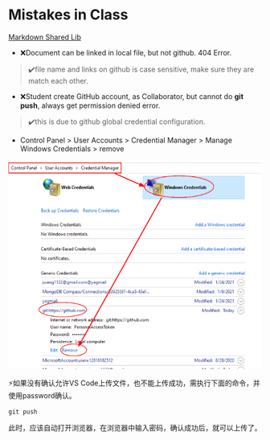<h1>Mistakes in Class</h1>

[Markdown Shared Lib](myIcons.md)

* ❌Document can be linked in local file, but not github. 404 Error.
>✔️file name and links on github is case sensitive, make sure they are match each other. 

* ❌Student create GitHub account, as Collaborator, but cannot do **git push**, always get permission denied error.
>✔️this is due to github global credential configuration.
* Control Panel > User Accounts > Credential Manager > Manage Windows Credentials > remove

![](images/github-credentials.png)

⚡️如果没有确认允许VS Code上传文件，也不能上传成功，需执行下面的命令，并使用password确认。
```DOS
git push
```
此时，应该自动打开浏览器，在浏览器中输入密码，确认成功后，就可以上传了。